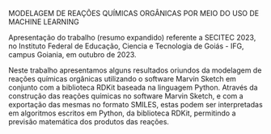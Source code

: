 MODELAGEM DE REAÇÕES QUÍMICAS ORGÂNICAS POR MEIO DO USO DE MACHINE LEARNING

Apresentação do trabalho (resumo expandido) referente a SECITEC 2023, no Instituto Federal de Educação, Ciencia e Tecnologia de Goiás - IFG, campus Goiania, em outubro de 2023.

Neste trabalho apresentamos alguns resultados oriundos da modelagem de reações químicas orgânicas utilizando o software Marvin Sketch em conjunto com a biblioteca RDKit baseada na linguagem Python. Através da construção das reações químicas no software Marvin Sketch, e com a exportação das mesmas no formato SMILES, estas podem ser interpretadas em algoritmos escritos em Python, da biblioteca RDKit, permitindo a previsão matemática dos produtos das reações.
